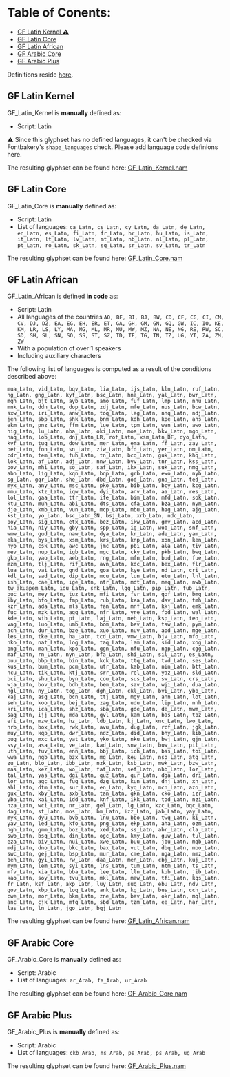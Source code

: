 # Table of Conents:


* [GF Latin Kernel :warning:](#gf-latin-kernel)
* [GF Latin Core](#gf-latin-core)
* [GF Latin African](#gf-latin-african)
* [GF Arabic Core](#gf-arabic-core)
* [GF Arabic Plus](#gf-arabic-plus)


Definitions reside [here](/Lib/glyphsets/definitions/__init__.py).


## GF Latin Kernel

GF_Latin_Kernel is **manually** defined as:

* Script: Latin

:warning: Since this glyphset has no defined languages, it can't be checked via Fontbakery's `shape_languages` check. Please add language code definions here.

The resulting glyphset can be found here: [GF_Latin_Kernel.nam](/Lib/glyphsets/definitions/nam/GF_Latin_Kernel.nam)


## GF Latin Core

GF_Latin_Core is **manually** defined as:

* Script: Latin
* List of languages: `ca_Latn, cs_Latn, cy_Latn, da_Latn, de_Latn, en_Latn, es_Latn, fi_Latn, fr_Latn, hr_Latn, hu_Latn, is_Latn, it_Latn, lt_Latn, lv_Latn, mt_Latn, nb_Latn, nl_Latn, pl_Latn, pt_Latn, ro_Latn, sk_Latn, sq_Latn, sr_Latn, sv_Latn, tr_Latn`

The resulting glyphset can be found here: [GF_Latin_Core.nam](/Lib/glyphsets/definitions/nam/GF_Latin_Core.nam)


## GF Latin African

GF_Latin_African is defined **in code** as:

* Script: Latin
* All languages of the countries `AO, BF, BI, BJ, BW, CD, CF, CG, CI, CM, CV, DJ, DZ, EA, EG, EH, ER, ET, GA, GH, GM, GN, GQ, GW, IC, IO, KE, KM, LR, LS, LY, MA, MG, ML, MR, MU, MW, MZ, NA, NE, NG, RE, RW, SC, SD, SH, SL, SN, SO, SS, ST, SZ, TD, TF, TG, TN, TZ, UG, YT, ZA, ZM, ZW`
* With a population of over 1 speakers
* Including auxiliary characters


The following list of languages is computed as a result of the conditions described above:

`mua_Latn, vid_Latn, bqv_Latn, lia_Latn, ijs_Latn, kln_Latn, ruf_Latn, ng_Latn, gng_Latn, kyf_Latn, bsc_Latn, hna_Latn, yal_Latn, bwr_Latn, mgh_Latn, bjt_Latn, ayb_Latn, amo_Latn, fuf_Latn, lmp_Latn, nhu_Latn, mnk_Latn, ddn_Latn, dop_Latn, zdj_Latn, mfe_Latn, nus_Latn, bcw_Latn, sxw_Latn, iri_Latn, anw_Latn, toq_Latn, lag_Latn, nnq_Latn, ndj_Latn, jen_Latn, sbp_Latn, shk_Latn, bnm_Latn, kdh_Latn, kpe_Latn, ahs_Latn, ekm_Latn, pnz_Latn, ffm_Latn, lue_Latn, tpm_Latn, wan_Latn, awo_Latn, hig_Latn, lu_Latn, nba_Latn, oki_Latn, moa_Latn, bkv_Latn, mgo_Latn, naq_Latn, lob_Latn, dnj_Latn_LR, rof_Latn, xsm_Latn_BF, dyo_Latn, kvf_Latn, tuq_Latn, dow_Latn, mer_Latn, ema_Latn, ff_Latn, zay_Latn, bet_Latn, fon_Latn, sn_Latn, ziw_Latn, bfd_Latn, yer_Latn, om_Latn, cdr_Latn, tem_Latn, fuh_Latn, tn_Latn, bcq_Latn, guk_Latn, khq_Latn, lok_Latn, af_Latn, adj_Latn, nnw_Latn, byv_Latn, tnr_Latn, kss_Latn, pov_Latn, mhi_Latn, so_Latn, saf_Latn, ikx_Latn, suk_Latn, nmg_Latn, abn_Latn, lig_Latn, kqn_Latn, bqp_Latn, grb_Latn, ewo_Latn, nyb_Latn, sg_Latn, gqr_Latn, she_Latn, dbd_Latn, god_Latn, gna_Latn, ted_Latn, myx_Latn, any_Latn, msc_Latn, pko_Latn, bib_Latn, bcy_Latn, kcg_Latn, mmu_Latn, ktz_Latn, iqw_Latn, dyi_Latn, anv_Latn, aa_Latn, res_Latn, lol_Latn, gaa_Latn, ttr_Latn, ife_Latn, bim_Latn, mfd_Latn, sok_Latn, ktu_Latn, muh_Latn, abi_Latn, dts_Latn, cfa_Latn, bza_Latn, nym_Latn, dje_Latn, kmb_Latn, vun_Latn, mcp_Latn, mbu_Latn, hag_Latn, ajg_Latn, kst_Latn, yo_Latn, bsc_Latn_GN, bsj_Latn, xrb_Latn, ndc_Latn, poy_Latn, sig_Latn, etx_Latn, bez_Latn, ikw_Latn, gmv_Latn, acd_Latn, hia_Latn, niy_Latn, gby_Latn, spp_Latn, ig_Latn, wob_Latn, snf_Latn, wmw_Latn, gud_Latn, naw_Latn, dya_Latn, kr_Latn, ade_Latn, yam_Latn, eka_Latn, bys_Latn, xsm_Latn, krs_Latn, knp_Latn, xon_Latn, ken_Latn, nyo_Latn, csk_Latn, awc_Latn, jmc_Latn, pbi_Latn, ala_Latn, tiv_Latn, mev_Latn, nup_Latn, igb_Latn, mgc_Latn, cky_Latn, pkb_Latn, bwq_Latn, gkp_Latn, yao_Latn, aeb_Latn, rng_Latn, mfn_Latn, bud_Latn, fue_Latn, mzm_Latn, tlj_Latn, rif_Latn, avn_Latn, kdc_Latn, bex_Latn, flr_Latn, lua_Latn, vai_Latn, gnd_Latn, goa_Latn, kye_Latn, nd_Latn, cri_Latn, kdl_Latn, sad_Latn, dip_Latn, mcu_Latn, lun_Latn, etu_Latn, lnl_Latn, ish_Latn, cae_Latn, ige_Latn, ntr_Latn, mdt_Latn, meq_Latn, nwb_Latn, tw_akuapem_Latn, idu_Latn, snk_Latn, lgg_Latn, pip_Latn, fub_Latn, buc_Latn, mey_Latn, tuz_Latn, mfi_Latn, fvr_Latn, gof_Latn, bmq_Latn, iby_Latn, bfo_Latn, fmp_Latn, rub_Latn, kea_Latn, dav_Latn, tmh_Latn, kzr_Latn, ada_Latn, mls_Latn, fan_Latn, mnf_Latn, kkj_Latn, emk_Latn, fuc_Latn, mzk_Latn, agq_Latn, nfr_Latn, yre_Latn, fod_Latn, wal_Latn, kde_Latn, wib_Latn, pt_Latn, laj_Latn, neb_Latn, ksp_Latn, teo_Latn, vag_Latn, luo_Latn, umb_Latn, bom_Latn, bev_Latn, tsw_Latn, pym_Latn, ach_Latn, dur_Latn, bze_Latn, xuo_Latn, nuv_Latn, apd_Latn, mge_Latn, les_Latn, tke_Latn, ha_Latn, tcd_Latn, vmw_Latn, bjv_Latn, mfo_Latn, nko_Latn, nat_Latn, log_Latn, taq_Latn, lam_Latn, sid_Latn, xog_Latn, bng_Latn, man_Latn, kpo_Latn, ggn_Latn, nfu_Latn, ngp_Latn, cgg_Latn, maf_Latn, rn_Latn, nyn_Latn, bfa_Latn, shi_Latn, sil_Latn, es_Latn, puu_Latn, bbp_Latn, bin_Latn, kck_Latn, ttq_Latn, tvd_Latn, ses_Latn, kus_Latn, bum_Latn, pcm_Latn, utr_Latn, kab_Latn, nin_Latn, btt_Latn, ncu_Latn, tik_Latn, ktj_Latn, srr_Latn, rel_Latn, yaz_Latn, sld_Latn, bci_Latn, shu_Latn, byn_Latn, cou_Latn, sus_Latn, sw_Latn, crs_Latn, wja_Latn, bov_Latn, bdh_Latn, bem_Latn, sav_Latn, wji_Latn, dua_Latn, ngl_Latn, ny_Latn, tog_Latn, dgh_Latn, ckl_Latn, bvi_Latn, ybb_Latn, kaj_Latn, asg_Latn, bcn_Latn, ttj_Latn, mgy_Latn, ann_Latn, lot_Latn, seh_Latn, koo_Latn, bej_Latn, zag_Latn, udu_Latn, lip_Latn, nnh_Latn, kri_Latn, ica_Latn, shz_Latn, sba_Latn, gde_Latn, de_Latn, mwm_Latn, saq_Latn, ijj_Latn, mda_Latn, gvl_Latn, kam_Latn, bas_Latn, tbz_Latn, efi_Latn, mzw_Latn, hz_Latn, ldb_Latn, kj_Latn, knc_Latn, lwo_Latn, nrb_Latn, box_Latn, rwk_Latn, avu_Latn, dug_Latn, rcf_Latn, jgk_Latn, muy_Latn, kqp_Latn, dwr_Latn, ndz_Latn, did_Latn, bhy_Latn, kib_Latn, pug_Latn, mxc_Latn, yat_Latn, yko_Latn, nku_Latn, bwj_Latn, gjn_Latn, ssy_Latn, asa_Latn, ve_Latn, kad_Latn, snw_Latn, buw_Latn, pil_Latn, uth_Latn, fuv_Latn, enn_Latn, bbj_Latn, ich_Latn, bss_Latn, toi_Latn, wwa_Latn, ngb_Latn, bzx_Latn, mg_Latn, keu_Latn, nso_Latn, atg_Latn, zu_Latn, blo_Latn, ibb_Latn, nzk_Latn, ksb_Latn, mwk_Latn, bzw_Latn, mas_Latn, kez_Latn, wo_Latn, fat_Latn, sef_Latn, nhb_Latn, loz_Latn, tal_Latn, yas_Latn, dgi_Latn, guz_Latn, gur_Latn, dga_Latn, dri_Latn, lor_Latn, agc_Latn, fuq_Latn, dzg_Latn, kun_Latn, dnj_Latn, xh_Latn, ahl_Latn, dtm_Latn, sur_Latn, en_Latn, kyq_Latn, mcn_Latn, azo_Latn, gux_Latn, kby_Latn, sxb_Latn, tan_Latn, gkn_Latn, cko_Latn, izr_Latn, yba_Latn, kai_Latn, idd_Latn, knf_Latn, ikk_Latn, tod_Latn, nzi_Latn, nza_Latn, wci_Latn, nr_Latn, gel_Latn, lg_Latn, kzc_Latn, bqc_Latn, dag_Latn, st_Latn, mos_Latn, bm_Latn, izz_Latn, jab_Latn, yay_Latn, myk_Latn, dyu_Latn, bvb_Latn, lnu_Latn, bbo_Latn, twq_Latn, ki_Latn, yav_Latn, led_Latn, kfo_Latn, png_Latn, ekp_Latn, aha_Latn, ozm_Latn, ngh_Latn, gmm_Latn, boz_Latn, xed_Latn, ss_Latn, abr_Latn, cla_Latn, swb_Latn, bsq_Latn, din_Latn, ogc_Latn, kmy_Latn, guw_Latn, tul_Latn, eza_Latn, biv_Latn, nui_Latn, xwe_Latn, buu_Latn, jbu_Latn, mqb_Latn, mdj_Latn, dno_Latn, bkc_Latn, bax_Latn, vut_Latn, dbq_Latn, mbo_Latn, swc_Latn, gej_Latn, bsp_Latn, mur_Latn, cme_Latn, nga_Latn, nmz_Latn, beh_Latn, gyi_Latn, rw_Latn, daa_Latn, men_Latn, cbj_Latn, kuj_Latn, mym_Latn, lem_Latn, syi_Latn, lns_Latn, tum_Latn, ntm_Latn, ts_Latn, mfv_Latn, kia_Latn, bba_Latn, lee_Latn, lln_Latn, kub_Latn, jib_Latn, kao_Latn, soy_Latn, tvu_Latn, mkl_Latn, maw_Latn, tfi_Latn, kqs_Latn, fr_Latn, ksf_Latn, akp_Latn, luy_Latn, suq_Latn, ebu_Latn, ndv_Latn, gov_Latn, kbp_Latn, loq_Latn, ank_Latn, kg_Latn, bus_Latn, cch_Latn, cwe_Latn, mor_Latn, bkm_Latn, zne_Latn, bav_Latn, okr_Latn, mql_Latn, anc_Latn, cjk_Latn, mfq_Latn, sbd_Latn, tzm_Latn, ee_Latn, har_Latn, las_Latn, ln_Latn, jgo_Latn, bqj_Latn`

The resulting glyphset can be found here: [GF_Latin_African.nam](/Lib/glyphsets/definitions/nam/GF_Latin_African.nam)


## GF Arabic Core

GF_Arabic_Core is **manually** defined as:

* Script: Arabic
* List of languages: `ar_Arab, fa_Arab, ur_Arab`

The resulting glyphset can be found here: [GF_Arabic_Core.nam](/Lib/glyphsets/definitions/nam/GF_Arabic_Core.nam)


## GF Arabic Plus

GF_Arabic_Plus is **manually** defined as:

* Script: Arabic
* List of languages: `ckb_Arab, ms_Arab, ps_Arab, ps_Arab, ug_Arab`

The resulting glyphset can be found here: [GF_Arabic_Plus.nam](/Lib/glyphsets/definitions/nam/GF_Arabic_Plus.nam)

